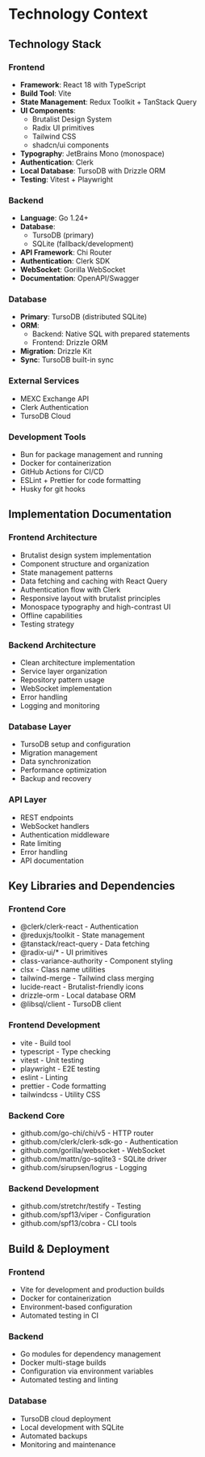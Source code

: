 # Technology Context

## Technology Stack

### Frontend
- **Framework**: React 18 with TypeScript
- **Build Tool**: Vite
- **State Management**: Redux Toolkit + TanStack Query
- **UI Components**:
  - Brutalist Design System
  - Radix UI primitives
  - Tailwind CSS
  - shadcn/ui components
- **Typography**: JetBrains Mono (monospace)
- **Authentication**: Clerk
- **Local Database**: TursoDB with Drizzle ORM
- **Testing**: Vitest + Playwright

### Backend
- **Language**: Go 1.24+
- **Database**:
  - TursoDB (primary)
  - SQLite (fallback/development)
- **API Framework**: Chi Router
- **Authentication**: Clerk SDK
- **WebSocket**: Gorilla WebSocket
- **Documentation**: OpenAPI/Swagger

### Database
- **Primary**: TursoDB (distributed SQLite)
- **ORM**:
  - Backend: Native SQL with prepared statements
  - Frontend: Drizzle ORM
- **Migration**: Drizzle Kit
- **Sync**: TursoDB built-in sync

### External Services
- MEXC Exchange API
- Clerk Authentication
- TursoDB Cloud

### Development Tools
- Bun for package management and running
- Docker for containerization
- GitHub Actions for CI/CD
- ESLint + Prettier for code formatting
- Husky for git hooks

## Implementation Documentation

### Frontend Architecture
- Brutalist design system implementation
- Component structure and organization
- State management patterns
- Data fetching and caching with React Query
- Authentication flow with Clerk
- Responsive layout with brutalist principles
- Monospace typography and high-contrast UI
- Offline capabilities
- Testing strategy

### Backend Architecture
- Clean architecture implementation
- Service layer organization
- Repository pattern usage
- WebSocket implementation
- Error handling
- Logging and monitoring

### Database Layer
- TursoDB setup and configuration
- Migration management
- Data synchronization
- Performance optimization
- Backup and recovery

### API Layer
- REST endpoints
- WebSocket handlers
- Authentication middleware
- Rate limiting
- Error handling
- API documentation

## Key Libraries and Dependencies

### Frontend Core
- @clerk/clerk-react - Authentication
- @reduxjs/toolkit - State management
- @tanstack/react-query - Data fetching
- @radix-ui/* - UI primitives
- class-variance-authority - Component styling
- clsx - Class name utilities
- tailwind-merge - Tailwind class merging
- lucide-react - Brutalist-friendly icons
- drizzle-orm - Local database ORM
- @libsql/client - TursoDB client

### Frontend Development
- vite - Build tool
- typescript - Type checking
- vitest - Unit testing
- playwright - E2E testing
- eslint - Linting
- prettier - Code formatting
- tailwindcss - Utility CSS

### Backend Core
- github.com/go-chi/chi/v5 - HTTP router
- github.com/clerk/clerk-sdk-go - Authentication
- github.com/gorilla/websocket - WebSocket
- github.com/mattn/go-sqlite3 - SQLite driver
- github.com/sirupsen/logrus - Logging

### Backend Development
- github.com/stretchr/testify - Testing
- github.com/spf13/viper - Configuration
- github.com/spf13/cobra - CLI tools

## Build & Deployment

### Frontend
- Vite for development and production builds
- Docker for containerization
- Environment-based configuration
- Automated testing in CI

### Backend
- Go modules for dependency management
- Docker multi-stage builds
- Configuration via environment variables
- Automated testing and linting

### Database
- TursoDB cloud deployment
- Local development with SQLite
- Automated backups
- Monitoring and maintenance
